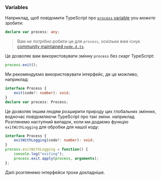### Variables
Наприклад, щоб повідомити TypeScript про [`process` variable](https://nodejs.org/api/process.html) you *можете* зробити:

```ts
declare var process: any;
```

> Вам *не потрібно* робити це для `process`, оскільки вже існує [community maintained `node.d.ts`](https://github.com/DefinitelyTyped/DefinitelyTyped/blob/master/types/node/index.d.ts).

Це дозволяє вам використовувати змінну `process` без скарг TypeScript:

```ts
process.exit();
```

Ми рекомендуємо використовувати інтерфейс, де це можливо, наприклад:

```ts
interface Process {
    exit(code?: number): void;
}
declare var process: Process;
```

Це дозволяє іншим людям *розширити* природу цих глобальних змінних, водночас повідомляючи TypeScript про такі зміни. наприклад Розглянемо наступний випадок, коли ми додаємо функцію `exitWithLogging` для обробки для нашої коду:

```ts
interface Process {
    exitWithLogging(code?: number): void;
}
process.exitWithLogging = function() {
    console.log("exiting");
    process.exit.apply(process, arguments);
};
```

Далі розглянемо інтерфейси трохи докладніше.
